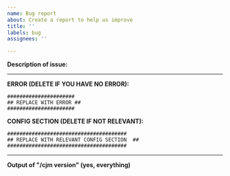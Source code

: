 ```yaml
---
name: Bug report
about: Create a report to help us improve
title: ''
labels: bug
assignees: ''

---
```


**Description of issue:**


---

**ERROR (DELETE IF YOU HAVE NO ERROR):**

```
######################
## REPLACE WITH ERROR ##
######################
```

**CONFIG SECTION (DELETE IF NOT RELEVANT):**

```
#######################################
## REPLACE WITH RELEVANT CONFIG SECTION  ##
#######################################
```

---

**Output of "/cjm version" (yes, everything)** 
